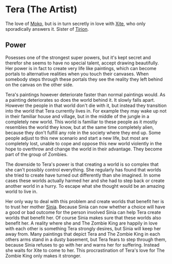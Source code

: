 Tera (The Artist)
=================

The love of [Moko](moko.md), but is in turn secretly in love with [Xite](xite.md), who only sporadically answers it.
Sister of [Tirion](tirion.md).


Power
-----

Posesses one of the strongest super powers, but it's kept secret and therefor she seems to have no special talent, accept drawing beautifully.
Her power is in fact to create very life like paintings, which can become portals to alternative realities when you touch their canvases.
When somebody steps through these portals they see the reality they left behind on the canvas on the other side.

Tera's paintings however deteriorate faster than normal paintings would.
As a painting deteriorates so does the world behind it. It slowly falls apart. 
However the people in that world don't die with it, but instead they transition into the world that Tera currently lives in.
For example they may wake up not in their familiar house and village, but in the middle of the jungle in a completely new world.
This world is familiar to these people as it mostly resembles the world they know, but at the same time completely alien,
because they don't fulfill any role in the society where they end up.
Some people adjust to this new scenario and start a new life, but most are completely lost, unable to cope and oppose this new world violently in the hope to overthrow and change the world in their advantage.
They become part of the group of Zombies.

The downside to Tera's power is that creating a world is so complex that she can't possibly control everything.
She regularly has found that worlds she tried to create have turned out differently than she imagined.
In some cases these worlds actually harmed her and she had to step back or create another world in a hurry. 
To escape what she thought would be an amazing world to live in.

Her only way to deal with this problem and create worlds that benefit her is to trust her mother [Sinia](sinia.md).
Because Sinia can now whether a choice will have a good or bad outcome for the person involved Sinia can help Tera create worlds that benefit her.
Of course Sinia makes sure that these worlds also benefit her.
A reality where she and The Zombie King are happily in love with each other is something Tera strongly desires,
but Sinia will keep her away from.
Many paintings that depict Tera and The Zombie King in each others arms stand in a dusty basement, but Tera fears to step through them,
because Sinia refuses to go with her and warns her for suffering.
Instead she waits for Xite to come to her.
This procrastination of Tera's love for The Zombie King only makes it stronger.

